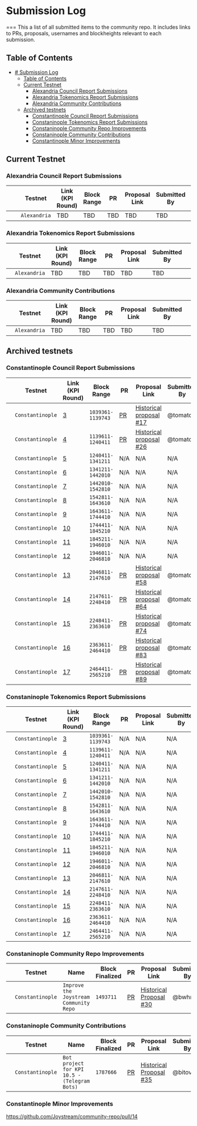 # Submission Log
===
This a list of all submitted items to the community repo. It includes links to PRs, proposals, usernames and blockheights relevant to each submission.


Table of Contents
--

<!-- TOC START min:1 max:3 link:true asterisk:false update:true -->
- [# Submission Log](#h1-idsubmission-log-25submission-logh1)
  - [Table of Contents](#table-of-contents)
  - [Current Testnet](#current-testnet)
    - [Alexandria Council Report Submissions](#alexandria-council-report-submissions)
    - [Alexandria Tokenomics Report Submissions](#alexandria-tokenomics-report-submissions)
    - [Alexandria Community Contributions](#alexandria-community-contributions)
  - [Archived testnets](#archived-testnets)
    - [Constantinople Council Report Submissions](#constantinople-council-report-submissions)
    - [Constaninople Tokenomics Report Submissions](#constaninople-tokenomics-report-submissions)
    - [Constaninople Community Repo Improvements](#constaninople-community-repo-improvements)
    - [Constaninople Community Contributions](#constaninople-community-contributions)
    - [Constantinople Minor Improvements](#constantinople-minor-improvements)
<!-- TOC END -->


## Current Testnet

### Alexandria Council Report Submissions
|   |   | Testnet      | Link (KPI Round) | Block Range | PR  | Proposal Link | Submitted By |   |   |
|---|---|--------------|------------------|-------------|-----|---------------|--------------|---|---|
|   |   | `Alexandria` | TBD              | TBD         | TBD | TBD           | TBD          |   |   |
### Alexandria Tokenomics Report Submissions
|   | Testnet      | Link (KPI Round) | Block Range | PR  | Proposal Link | Submitted By |   |
|---|--------------|------------------|-------------|-----|---------------|--------------|---|
|   | `Alexandria` | TBD              | TBD         | TBD | TBD           | TBD          |   |
### Alexandria Community Contributions
|   | Testnet      | Link (KPI Round) | Block Range | PR  | Proposal Link | Submitted By |   |
|---|--------------|------------------|-------------|-----|---------------|--------------|---|
|   | `Alexandria` | TBD              | TBD         | TBD | TBD           | TBD          |   |


## Archived testnets

### Constantinople Council Report Submissions

|   | Testnet          | Link (KPI Round)                                               | Block Range       | PR                                                        | Proposal Link                                                                      | Submitted By |   |
|---|------------------|----------------------------------------------------------------|-------------------|-----------------------------------------------------------|------------------------------------------------------------------------------------|--------------|---|
|   | `Constantinople` | [3](https://blog.joystream.org/constantinople-kpis/#previous)  | `1039361-1139743` | [PR](https://github.com/Joystream/community-repo/pull/5)  | [Historical proposal #17](https://testnet.joystream.org/#/proposals/historical/17) | @tomato      |   |
|   | `Constantinople` | [4](https://blog.joystream.org/constantinople-kpis/#previous)  | `1139611-1240411` | [PR](https://github.com/Joystream/community-repo/pull/6)  | [Historical proposal #26](https://testnet.joystream.org/#/proposals/historical/26) | @tomato      |   |
|   | `Constantinople` | [5](https://blog.joystream.org/constantinople-kpis/#previous)  | `1240411-1341211` | N/A                                                       | N/A                                                                                | N/A          |   |
|   | `Constantinople` | [6](https://blog.joystream.org/constantinople-kpis/#previous)  | `1341211-1442010` | N/A                                                       | N/A                                                                                | N/A          |   |
|   | `Constantinople` | [7](https://blog.joystream.org/constantinople-kpis/#previous)  | `1442010-1542810` | N/A                                                       | N/A                                                                                | N/A          |   |
|   | `Constantinople` | [8](https://blog.joystream.org/constantinople-kpis/#previous)  | `1542811-1643610` | N/A                                                       | N/A                                                                                | N/A          |   |
|   | `Constantinople` | [9](https://blog.joystream.org/constantinople-kpis/#previous)  | `1643611-1744410` | N/A                                                       | N/A                                                                                | N/A          |   |
|   | `Constantinople` | [10](https://blog.joystream.org/constantinople-kpis/#previous) | `1744411-1845210` | N/A                                                       | N/A                                                                                | N/A          |   |
|   | `Constantinople` | [11](https://blog.joystream.org/constantinople-kpis/#previous) | `1845211-1946010` | N/A                                                       | N/A                                                                                | N/A          |   |
|   | `Constantinople` | [12](https://blog.joystream.org/constantinople-kpis/#previous) | `1946011-2046810` | N/A                                                       | N/A                                                                                | N/A          |   |
|   | `Constantinople` | [13](https://blog.joystream.org/constantinople-kpis/#previous) | `2046811-2147610` | [PR](https://github.com/Joystream/community-repo/pull/11) | [Historical proposal #58](https://testnet.joystream.org/#/proposals/historical/58) | @tomato      |   |
|   | `Constantinople` | [14](https://blog.joystream.org/constantinople-kpis/#previous) | `2147611-2248410` | [PR](https://github.com/Joystream/community-repo/pull/12) | [Historical proposal #64](https://testnet.joystream.org/#/proposals/historical/64) | @tomato      |   |
|   | `Constantinople` | [15](https://blog.joystream.org/constantinople-kpis/#previous) | `2248411-2363610` | [PR](https://github.com/Joystream/community-repo/pull/17) | [Historical proposal #74](https://testnet.joystream.org/#/proposals/historical/74) | @tomato      |   |
|   | `Constantinople` | [16](https://blog.joystream.org/constantinople-kpis/#previous) | `2363611-2464410` | [PR](https://github.com/Joystream/community-repo/pull/20) | [Historical proposal #83](https://testnet.joystream.org/#/proposals/historical/88) | @tomato      |   |
|   | `Constantinople` | [17](https://blog.joystream.org/constantinople-kpis/#previous) | `2464411-2565210` | [PR](https://github.com/Joystream/community-repo/pull/22) | [Historical proposal #89](https://testnet.joystream.org/#/proposals/historical/88) | @tomato      |   |

### Constaninople Tokenomics Report Submissions
|   | Testnet          | Link (KPI Round)                                               | Block Range       | PR  | Proposal Link | Submitted By |   |
|---|------------------|----------------------------------------------------------------|-------------------|-----|---------------|--------------|---|
|   | `Constantinople` | [3](https://blog.joystream.org/constantinople-kpis/#previous)  | `1039361-1139743` | N/A | N/A           | N/A          |   |
|   | `Constantinople` | [4](https://blog.joystream.org/constantinople-kpis/#previous)  | `1139611-1240411` | N/A | N/A           | N/A          |   |
|   | `Constantinople` | [5](https://blog.joystream.org/constantinople-kpis/#previous)  | `1240411-1341211` | N/A | N/A           | N/A          |   |
|   | `Constantinople` | [6](https://blog.joystream.org/constantinople-kpis/#previous)  | `1341211-1442010` | N/A | N/A           | N/A          |   |
|   | `Constantinople` | [7](https://blog.joystream.org/constantinople-kpis/#previous)  | `1442010-1542810` | N/A | N/A           | N/A          |   |
|   | `Constantinople` | [8](https://blog.joystream.org/constantinople-kpis/#previous)  | `1542811-1643610` | N/A | N/A           | N/A          |   |
|   | `Constantinople` | [9](https://blog.joystream.org/constantinople-kpis/#previous)  | `1643611-1744410` | N/A | N/A           | N/A          |   |
|   | `Constantinople` | [10](https://blog.joystream.org/constantinople-kpis/#previous) | `1744411-1845210` | N/A | N/A           | N/A          |   |
|   | `Constantinople` | [11](https://blog.joystream.org/constantinople-kpis/#previous) | `1845211-1946010` | N/A | N/A           | N/A          |   |
|   | `Constantinople` | [12](https://blog.joystream.org/constantinople-kpis/#previous) | `1946011-2046810` | N/A | N/A           | N/A          |   |
|   | `Constantinople` | [13](https://blog.joystream.org/constantinople-kpis/#previous) | `2046811-2147610` | N/A | N/A           | N/A          |   |
|   | `Constantinople` | [14](https://blog.joystream.org/constantinople-kpis/#previous) | `2147611-2248410` | N/A | N/A           | N/A          |   |
|   | `Constantinople` | [15](https://blog.joystream.org/constantinople-kpis/#previous) | `2248411-2363610` | N/A | N/A           | N/A          |   |
|   | `Constantinople` | [16](https://blog.joystream.org/constantinople-kpis/#previous) | `2363611-2464410` | N/A | N/A           | N/A          |   |
|   | `Constantinople` | [17](https://blog.joystream.org/constantinople-kpis/#previous) | `2464411-2565210` | N/A | N/A           | N/A          |   |

### Constaninople Community Repo Improvements
|   | Testnet          | Name                                   | Block Finalized | PR                                                       | Proposal Link                                                                      | Submitted By |   |
|---|------------------|----------------------------------------|-----------------|----------------------------------------------------------|------------------------------------------------------------------------------------|--------------|---|
|   | `Constantinople` | `Improve the Joystream Community Repo` | `1493711`       | [PR](https://github.com/Joystream/community-repo/pull/7) | [Historical Proposal #30](https://testnet.joystream.org/#/proposals/historical/30) | @bwhm        |   |


### Constaninople Community Contributions
|   | Testnet          | Name                                         | Block Finalized | PR                                                       | Proposal Link                                                                      | Submitted By |   |
|---|------------------|----------------------------------------------|-----------------|----------------------------------------------------------|------------------------------------------------------------------------------------|--------------|---|
|   | `Constantinople` | `Bot project for KPI 10.5 - (Telegram Bots)` | `1787666`       | [PR](https://github.com/Joystream/community-repo/pull/8) | [Historical Proposal #35](https://testnet.joystream.org/#/proposals/historical/35) | @bitoven     |   |

### Constantinople Minor Improvements
https://github.com/Joystream/community-repo/pull/14



